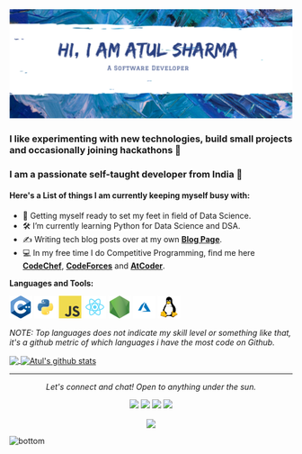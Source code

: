 
<!--
**Iltwats/Iltwats** is a ✨ _special_ ✨ repository because its `README.md` (this file) appears on your GitHub profile.-->
<img src="https://raw.githubusercontent.com/Iltwats/CDN/master/Atul.svg" alt="Hero image">

### I like experimenting with new technologies, build small projects and occasionally joining hackathons 👋
### I am a passionate self-taught developer from India 🔭
#### Here's a List of things I am currently keeping myself busy with:
- 🌱 Getting myself ready to set my feet in field of Data Science.
- 🛠  I’m currently learning Python for Data Science and DSA.
- ✍️ Writing tech blog posts over at my own **[Blog Page](https://techilt.blogspot.com/)**.
- 💻 In my free time I do Competitive Programming, find me here **[CodeChef](https://www.codechef.com/users/atul_iltwats)**, **[CodeForces](https://codeforces.com/profile/Special_octo20)** and **[AtCoder](https://atcoder.jp/users/Special_octo20)**.

**Languages and Tools:**  

<code><img height="40" src="https://raw.githubusercontent.com/github/explore/80688e429a7d4ef2fca1e82350fe8e3517d3494d/topics/cpp/cpp.png"></code> 
<code><img height="40" src="https://raw.githubusercontent.com/github/explore/80688e429a7d4ef2fca1e82350fe8e3517d3494d/topics/python/python.png"></code>
<code><img height="40" src="https://raw.githubusercontent.com/github/explore/80688e429a7d4ef2fca1e82350fe8e3517d3494d/topics/javascript/javascript.png"></code>
<code><img height="40" src="https://raw.githubusercontent.com/github/explore/80688e429a7d4ef2fca1e82350fe8e3517d3494d/topics/react/react.png"></code>
<code><img height="40" src="https://raw.githubusercontent.com/github/explore/80688e429a7d4ef2fca1e82350fe8e3517d3494d/topics/nodejs/nodejs.png"></code> 
<code><img height="40" src="https://raw.githubusercontent.com/github/explore/80688e429a7d4ef2fca1e82350fe8e3517d3494d/topics/azure/azure.png"></code> 
<code><img height="40" src="https://raw.githubusercontent.com/github/explore/80688e429a7d4ef2fca1e82350fe8e3517d3494d/topics/linux/linux.png"></code> 

*NOTE: Top languages does not indicate my skill level or something like that, it's a github metric of which languages i have the most code on Github.*

<a href="https://github.com/anuraghazra/github-readme-stats">
  <img align="center" src="https://github-readme-stats.vercel.app/api/top-langs/?username=Iltwats&theme=radical&hide=css,html,c" />
</a>
<a href="https://github.com/anuraghazra/github-readme-stats">
  <img align="center" src="https://github-readme-stats.vercel.app/api?username=Iltwats&count_private=true&show_icons=true&theme=radical&line_height=27&v=5" alt="Atul's github stats" />
</a>

<hr>
<p align="center">
   <i>Let's connect and chat! Open to anything under the sun.</i>
  <p align="center">
    <a href="https://twitter.com/Iltwats_Atul" alt="Twitter"><img src="https://raw.githubusercontent.com/jayehernandez/jayehernandez/3f5402efef9a0ae89211a6e04609558e862ca616/readme/twitter-fill.svg"></a>
    <a href="https://www.linkedin.com/in/1220atul/" alt="Linkedin"><img src="https://raw.githubusercontent.com/jayehernandez/jayehernandez/3f5402efef9a0ae89211a6e04609558e862ca616/readme/linkedin-fill.svg"></a>
    <a href="mailto:2012atulsharma@gmail.com" alt="Contact me"><img src="https://raw.githubusercontent.com/jayehernandez/jayehernandez/3f5402efef9a0ae89211a6e04609558e862ca616/readme/mail-fill.svg"></a>
    <a href="#" alt="My site"><img src="https://raw.githubusercontent.com/jayehernandez/jayehernandez/3f5402efef9a0ae89211a6e04609558e862ca616/readme/external-link-line.svg"></a>
  </p>
  <p align="center">  
     <img align="center" src="https://visitor-badge.laobi.icu/badge?page_id=Iltwats.visitor-badge"> 
  </p>
</p>

<img src="https://raw.githubusercontent.com/jayehernandez/jayehernandez/dcd7447c179f5a1131590b6ccba2223e879ab655/readme/bottom.svg" alt="bottom">
<!--
- 🔭 I’m currently working on 
- 👯 I’m looking to collaborate on ...
- 🤔 I’m looking for help with ...
- 💬 Ask me about ...
- 📫 How to reach me: ...
- 😄 Pronouns: ...
- ⚡ Fun fact: ...
-->
